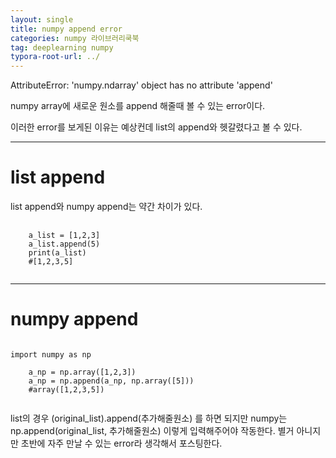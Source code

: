 ```yaml
---
layout: single
title: numpy append error
categories: numpy 라이브러리쿡북
tag: deeplearning numpy
typora-root-url: ../
---
```


 AttributeError: 'numpy.ndarray' object has no attribute 'append'

numpy array에 새로운 원소를 append 해줄때 볼 수 있는 error이다.

이러한 error를 보게된 이유는 예상컨데 list의 append와 헷갈렸다고 볼 수 있다.



-----------------------

# list append

list append와 numpy append는 약간 차이가 있다.

<pre>
    <code>
    a_list = [1,2,3]
    a_list.append(5)
    print(a_list)
    #[1,2,3,5]
    </code>
</pre>
------------------------

# numpy append

<pre><code>
import numpy as np

    a_np = np.array([1,2,3])
    a_np = np.append(a_np, np.array([5]))
    #array([1,2,3,5])
    </code></pre>
list의 경우 (original_list).append(추가해줄원소) 를 하면 되지만 numpy는 np.append(original_list, 추가해줄원소) 이렇게 입력해주어야 작동한다. 별거 아니지만 초반에 자주 만날 수 있는 error라 생각해서 포스팅한다.
